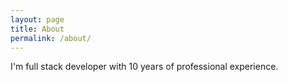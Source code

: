 ```yaml
---
layout: page
title: About
permalink: /about/
---
```


I'm full stack developer with 10 years of professional experience.

